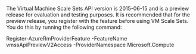 The Virtual Machine Scale Sets API version is 2015-06-15 and is a preview release for evaluation and testing purposes. It is recommended that for the preview release, you register with the feature before using VM Scale Sets. You do this by running the following command:

  Register-AzureRmProviderFeature -FeatureName vmssApiPreviewV2Access -ProviderNamespace Microsoft.Compute

